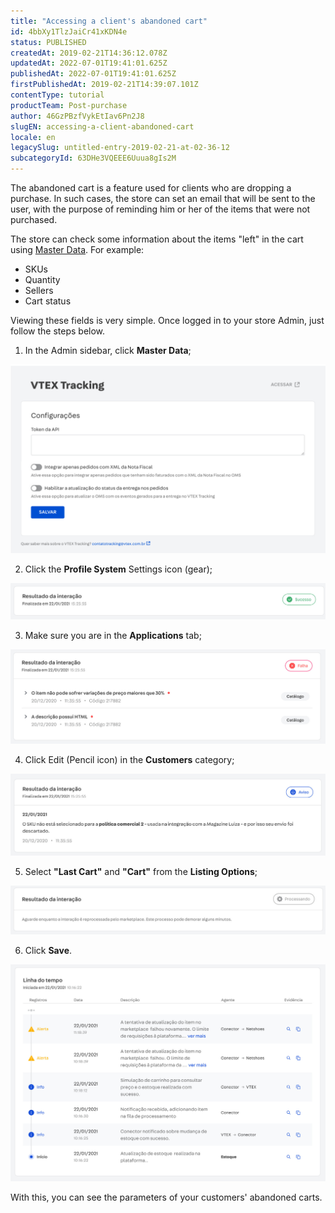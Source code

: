 ```yaml
---
title: "Accessing a client's abandoned cart"
id: 4bbXy1TlzJaiCr41xKDN4e
status: PUBLISHED
createdAt: 2019-02-21T14:36:12.078Z
updatedAt: 2022-07-01T19:41:01.625Z
publishedAt: 2022-07-01T19:41:01.625Z
firstPublishedAt: 2019-02-21T14:39:07.101Z
contentType: tutorial
productTeam: Post-purchase
author: 46GzPBzfVykEtIav6Pn2J8
slugEN: accessing-a-client-abandoned-cart
locale: en
legacySlug: untitled-entry-2019-02-21-at-02-36-12
subcategoryId: 63DHe3VQEEE6Uuua8gIs2M
---
```


The abandoned cart is a feature used for clients who are dropping a purchase. In such cases, the store can set an email that will be sent to the user, with the purpose of
reminding him or her of the items that were not purchased.

The store can check some information about the items "left" in the cart using [Master Data](/tutorial/what-is-master-data--4otjBnR27u4WUIciQsmkAw). For example:

- SKUs
- Quantity
- Sellers
- Cart status

Viewing these fields is very simple. Once logged in to your store Admin, just follow the steps below.

1. In the Admin sidebar, click __Master Data__;

  ![Carrinho Abandonado - 1 - EN](https://raw.githubusercontent.com/vtexdocs/help-center-content/refs/heads/main/_1.jpg)

2. Click the __Profile System__ Settings icon (gear);

  ![Carrinho Abandonado - 2 - EN](https://raw.githubusercontent.com/vtexdocs/help-center-content/refs/heads/main/_2.jpg)

3. Make sure you are in the __Applications__ tab;

  ![Carrinho Abandonado - 3 - EN](https://raw.githubusercontent.com/vtexdocs/help-center-content/refs/heads/main/_3.jpg)

4. Click Edit (Pencil icon) in the __Customers__ category;

  ![Carrinho Abandonado - 4 - EN](https://raw.githubusercontent.com/vtexdocs/help-center-content/refs/heads/main/_4.jpg)

5. Select __"Last Cart"__ and __"Cart"__ from the __Listing Options__;

  ![Carrinho Abandonado - 5 - EN](https://raw.githubusercontent.com/vtexdocs/help-center-content/refs/heads/main/_5.jpg)

6. Click __Save__.

  ![Carrinho Abandonado - 6 - EN](https://raw.githubusercontent.com/vtexdocs/help-center-content/refs/heads/main/_6.jpg)

With this, you can see the parameters of your customers' abandoned carts.
